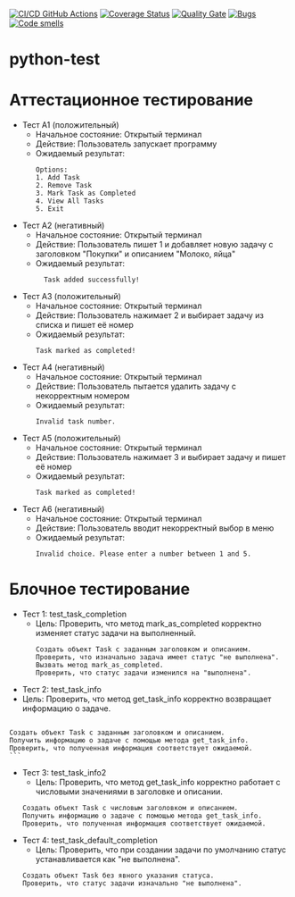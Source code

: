 [![CI/CD GitHub Actions](https://github.com/Scrooge2727/python-test/actions/workflows/main.yml/badge.svg)](https://github.com/Scrooge2727/python-test/actions/workflows/main.yml)
[![Coverage Status](https://coveralls.io/repos/Scrooge2727/python-test/badge.svg?branch=main)](https://coveralls.io/github/Scrooge2727/python-test?branch=main)
[![Quality Gate](https://sonarcloud.io/api/project_badges/measure?project=Scrooge2727_python-test&metric=alert_status)](https://sonarcloud.io/dashboard?id=Scrooge2727_python-test)
[![Bugs](https://sonarcloud.io/api/project_badges/measure?project=Scrooge2727_python-test&metric=bugs)](https://sonarcloud.io/summary/new_code?id=Scrooge2727_python-test)
[![Code smells](https://sonarcloud.io/api/project_badges/measure?project=Scrooge2727_python-test&metric=code_smells)](https://sonarcloud.io/dashboard?id=Scrooge2727_python-test)
# python-test
# Аттестационное тестирование
  - Тест А1 (положительный)
    - Начальное состояние: Открытый терминал
    - Действие: Пользователь запускает программу
    - Ожидаемый результат:
        ```            
      	Options:
        1. Add Task
        2. Remove Task
        3. Mark Task as Completed
        4. View All Tasks
        5. Exit

        ```               
  - Тест А2 (негативный)
    - Начальное состояние: Открытый терминал
    - Действие: Пользователь пишет 1 и добавляет новую задачу с заголовком "Покупки" и описанием "Молоко, яйца"
    - Ожидаемый результат: 
      ```                  
     	Task added successfully!
      ```                         
  - Тест А3 (положительный)
    - Начальное состояние: Открытый терминал
    - Действие: Пользователь нажимает 2 и выбирает задачу из списка и пишет её номер
    - Ожидаемый результат: 
        ```                     
      	Task marked as completed!
        ```                      
  - Тест А4 (негативный)
    - Начальное состояние: Открытый терминал
    - Действие: Пользователь пытается удалить задачу с некорректным номером
    - Ожидаемый результат: 
        ```                           
      	Invalid task number.
        ```                           
  - Тест А5 (положительный)
    - Начальное состояние: Открытый терминал
    - Действие: Пользователь нажимает 3 и выбирает задачу и пишет её номер
    - Ожидаемый результат: 
        ```                            
      	Task marked as completed!
        ```                     
  - Тест А6 (негативный)
    - Начальное состояние: Открытый терминал</li>
    - Действие: Пользователь вводит некорректный выбор в меню</li>
    - Ожидаемый результат: 
        ```                       
      	Invalid choice. Please enter a number between 1 and 5.
        ```
# Блочное тестирование
  - Тест 1: test_task_completion
    - Цель: Проверить, что метод mark_as_completed корректно изменяет статус задачи на выполненный.
        ```
      Создать объект Task с заданным заголовком и описанием.
      Проверить, что изначально задача имеет статус "не выполнена".
      Вызвать метод mark_as_completed.
      Проверить, что статус задачи изменился на "выполнена".
        ```
  - Тест 2: test_task_info
   - Цель: Проверить, что метод get_task_info корректно возвращает информацию о задаче.
     ```
    Создать объект Task с заданным заголовком и описанием.
    Получить информацию о задаче с помощью метода get_task_info.
    Проверить, что полученная информация соответствует ожидаемой.
    ```
  - Тест 3: test_task_info2
    - Цель: Проверить, что метод get_task_info корректно работает с числовыми значениями в заголовке и описании.
    ```
    Создать объект Task с числовым заголовком и описанием.
    Получить информацию о задаче с помощью метода get_task_info.
    Проверить, что полученная информация соответствует ожидаемой.
    ```
  - Тест 4: test_task_default_completion
    - Цель: Проверить, что при создании задачи по умолчанию статус устанавливается как "не выполнена".
    ```
    Создать объект Task без явного указания статуса.
    Проверить, что статус задачи изначально "не выполнена".
    ```   
